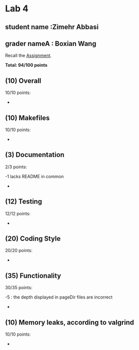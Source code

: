 # Lab 4

## student name :Zimehr Abbasi

## grader nameA : Boxian Wang

Recall the [Assignment](https://github.com/cs50spring2021/tse-labs/tree/main/crawler).

**Total: 94/100 points**

## (10) Overall

10/10 points:

* 

## (10) Makefiles

10/10 points:

* 

## (3) Documentation

2/3 points:

-1 lacks README in common

* 

## (12) Testing

12/12 points:

* 

## (20) Coding Style

20/20 points:

* 

## (35) Functionality

30/35 points:

-5 : the depth displayed in pageDir files are incorrect

* 

## (10) Memory leaks, according to valgrind

10/10 points:

* 

